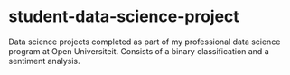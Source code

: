 # student-data-science-project
Data science projects completed as part of my professional data science program at Open Universiteit. Consists of a binary classification and a sentiment analysis.
